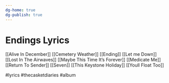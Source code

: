 ```yaml
---
dg-home: true
dg-publish: true
---
```


# Endings Lyrics





[[Alive In December]]
[[Cemetery Weather]]
[[Ending]]
[[Let me Down]]
[[Lost In The Airwaves]]
[[Maybe This Time It’s Forever]]
[[Medicate Me]]
[[Return To Sender]]
[[Seven]]
[[This Keystone Holiday]]
[[Youll Float Too]]



#lyrics #thecasketdiaries #album 
